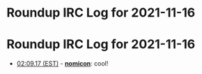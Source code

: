 # Roundup IRC Log for 2021-11-16 #
# Roundup IRC Log for 2021-11-16
* <a href="#02:09.17" id="02:09.17">02:09.17 (EST)</a> - __[nomicon](https://github.com/nomicon)__: cool!

